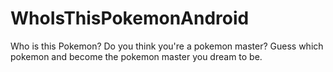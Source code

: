 # WhoIsThisPokemonAndroid
Who is this Pokemon? Do you think you're a pokemon master? Guess which pokemon and become the pokemon master you dream to be.
